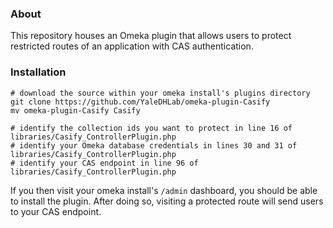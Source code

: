 ### About
This repository houses an Omeka plugin that allows users to protect restricted routes of an application with CAS authentication.

### Installation

```
# download the source within your omeka install's plugins directory
git clone https://github.com/YaleDHLab/omeka-plugin-Casify
mv omeka-plugin-Casify Casify

# identify the collection ids you want to protect in line 16 of libraries/Casify_ControllerPlugin.php 
# identify your Omeka database credentials in lines 30 and 31 of libraries/Casify_ControllerPlugin.php
# identify your CAS endpoint in line 96 of libraries/Casify_ControllerPlugin.php 
```

If you then visit your omeka install's `/admin` dashboard, you should be able to install the plugin. After doing so, visiting a protected route will send users to your CAS endpoint.
